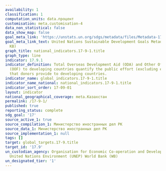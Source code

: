 ```yaml
---
availability: 1
classification: 1
computation_units: data.процент
customisation: meta.customisation-4
data_non_statistical: false
data_show_map: false
goal_meta_link: 'https://unstats.un.org/sdgs/metadata/files/Metadata-17-09-01.pdf '
goal_meta_link_text: United Nations Sustainable Development Goals Metadata (PDF 209
  KB)
graph_title: national_indicators.17-9-1.title
graph_type: line
indicator: 17.9.1
indicator_definition: Total Overseas Development Aid (ODA) and Other Official Flows
  (OOF) to developing countries quantify the public effort (excluding export credits)
  that donors provide to developing countries.
indicator_name: global_indicators.17-9-1.title
indicator_name_national: national_indicators.17-9-1.title
indicator_sort_order: 17-09-01
layout: indicator
national_geographical_coverage: meta.Казахстан
permalink: /17-9-1/
published: true
reporting_status: complete
sdg_goal: '17'
source_active_1: true
source_compilation_1: Министерство иностранных дел РК
source_data_1: Министерство иностранных дел РК
source_implementation_1: null
tags: []
target: global_targets.17-9.title
target_id: '17.9'
un_custodian_agency: Organisation for Economic Co-operation and Development (OECD)
  United Nations Environment (UNEP) World Bank (WB)
un_designated_tier: '1'
---
```

